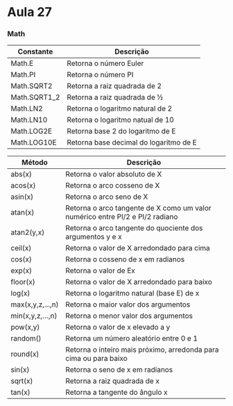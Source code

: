 # Aula 27

### 		Math

| Constante    | Descrição                              |
| ------------ | -------------------------------------- |
| Math.E       | Retorna o número Euler                 |
| Math.PI      | Retorna o número PI                    |
| Math.SQRT2   | Retorna a raiz quadrada de 2           |
| Math.SQRT1_2 | Retorna a raiz quadrada de ½           |
| Math.LN2     | Retorna o logaritmo natural de 2       |
| Math.LN10    | Retorna o logaritmo natual de 10       |
| Math.LOG2E   | Retorna base 2 do logaritmo de E       |
| Math.LOG10E  | Retorna base decimal do logaritmo de E |

| Método           | Descrição                                                    |
| ---------------- | ------------------------------------------------------------ |
| abs(x)           | Retorna o valor absoluto de X                                |
| acos(x)          | Retorna o arco cosseno de X                                  |
| asin(x)          | Retorna o arco seno de X                                     |
| atan(x)          | Retorna o arco tangente de X como um valor numérico entre PI/2 e PI/2 radiano |
| atan2(y,x)       | Retorna o arco tangente do quociente dos argumentos y e x    |
| ceil(x)          | Retorna o valor de X arredondado para cima                   |
| cos(x)           | Retorna o cosseno de x em radianos                           |
| exp(x)           | Retorna o valor de Ex                                        |
| floor(x)         | Retorna o valor de X arredondado para baixo                  |
| log(x)           | Retorna o logaritmo natural (base E) de x                    |
| max(x,y,z,...,n) | Retorna o maior valor dos argumentos                         |
| min(x,y,z,…,n)   | Retorna o menor valor dos argumentos                         |
| pow(x,y)         | Retorna o valor de x elevado a y                             |
| random()         | Retorna um número aleatório entre 0 e 1                      |
| round(x)         | Retorna o inteiro mais próximo, arredonda para cima ou para baixo |
| sin(x)           | Retorna o seno de x em radianos                              |
| sqrt(x)          | Retorna a raiz quadrada de x                                 |
| tan(x)           | Retorna a tangente do ângulo x                               |

